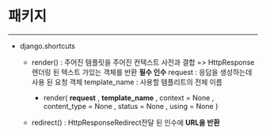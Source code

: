 # 패키지 
---

- django.shortcuts 
    - render()
        : 주어진 템플릿을 주어진 컨텍스트 사전과 결합 =>  HttpResponse렌더링 된 텍스트 가있는 객체를 반환
        **필수 인수**
        request : 응답을 생성하는데 사용 된 요청 객체 
        template_name : 사용할 템플리트의 전체 이름
        - render( **request** , **template_name** , context = None , content_type = None , status = None , using = None ) 

    - redirect()
        : HttpResponseRedirect전달 된 인수에  **URL을 반환**
